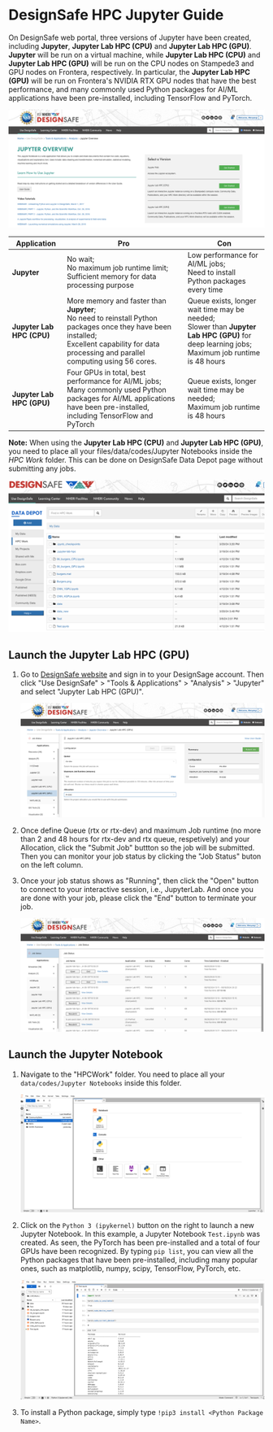 # DesignSafe HPC Jupyter Guide

On DesignSafe web portal, three versions of Jupyter have been created, including **Jupyter**, **Jupyter Lab HPC (CPU)** and **Jupyter Lab HPC (GPU)**. **Jupyter** will be run on a virtual machine, while **Jupyter Lab HPC (CPU)** and **Jupyter Lab HPC (GPU)** will be run on the CPU nodes on Stampede3 and GPU nodes on Frontera, respectively. In particular, the **Jupyter Lab HPC (GPU)** will be run on Frontera's NVIDIA RTX GPU nodes that have the best performance, and many commonly used Python packages for AI/ML applications have been pre-installed, including TensorFlow and PyTorch.

   ![DS Jupyter](imgs/DSJupyter_new.png)

| Application | Pro | Con |
| --- | - | - |
| **Jupyter** | No wait; <br>No maximum job runtime limit; <br>Sufficient memory for data processing purpose | Low performance for AI/ML jobs; <br>Need to install Python packages every time |
| **Jupyter Lab HPC (CPU)** | More memory and faster than **Jupyter**; <br>No need to reinstall Python packages once they have been installed; <br>Excellent capability for data processing and parallel computing using 56 cores. | Queue exists, longer wait time may be needed; <br>Slower than **Jupyter Lab HPC (GPU)** for deep learning jobs; <br>Maximum job runtime is 48 hours | 
| **Jupyter Lab HPC (GPU)** | Four GPUs in total, best performance for AI/ML jobs; <br> Many commonly used Python packages for AI/ML applications have been pre-installed, including TensorFlow and PyTorch | Queue exists, longer wait time may be needed; <br>Maximum job runtime is 48 hours | 

**Note:** When using the **Jupyter Lab HPC (CPU)** and **Jupyter Lab HPC (GPU)**, you need to place all your files/data/codes/Jupyter Notebooks inside the *HPC Work* folder. This can be done on DesignSafe Data Depot page without submitting any jobs.

   ![JupyterLab](imgs/HPCWork.png)

## Launch the Jupyter Lab HPC (GPU)

1. Go to [DesignSafe website](https://www.designsafe-ci.org) and sign in to your DesignSage account. Then click "Use DesignSafe" > "Tools & Applications" > "Analysis" > "Jupyter" and select "Jupyter Lab HPC (GPU)".

    ![DesignSafe Portal](imgs/DesignSafe_Portal_new.png)

2. Once define Queue (rtx or rtx-dev) and maximum Job runtime (no more than 2 and 48 hours for rtx-dev and rtx queue, respetively) and your Allocation, click the "Submit Job" buttton so the job will be submitted. Then you can monitor your job status by clicking the "Job Status" buton on the left column.

3. Once your job status shows as "Running", then click the "Open" button to connect to your interactive session, i.e., JupyterLab. And once you are done with your job, please click the "End" button to terminate your job.

    ![Job Status](imgs/Job_status_new.png)


## Launch the Jupyter Notebook

1. Navigate to the "HPCWork" folder. You need to place all your `data/codes/Jupyter Notebooks` inside this folder. 

    ![JupyterLab](imgs/JupyterLab.png)

2. Click on the `Python 3 (ipykernel)` button on the right to launch a new Jupyter Notebook. In this example, a Jupyter Notebook `Test.ipynb` was created. As seen, the PyTorch has been pre-installed and a total of four GPUs have been recognized. By typing `pip list`, you can view all the Python packages that have been pre-installed, including many popular ones, such as matplotlib, numpy, scipy, TensorFlow, PyTorch, etc.

    ![JupyterNotebook](imgs/JupyterNotebook.png)

3. To install a Python package, simply type `!pip3 install <Python Package Name>`.

